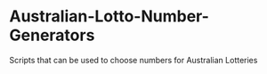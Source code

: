 # Australian-Lotto-Number-Generators
Scripts that can be used to choose numbers for Australian Lotteries
